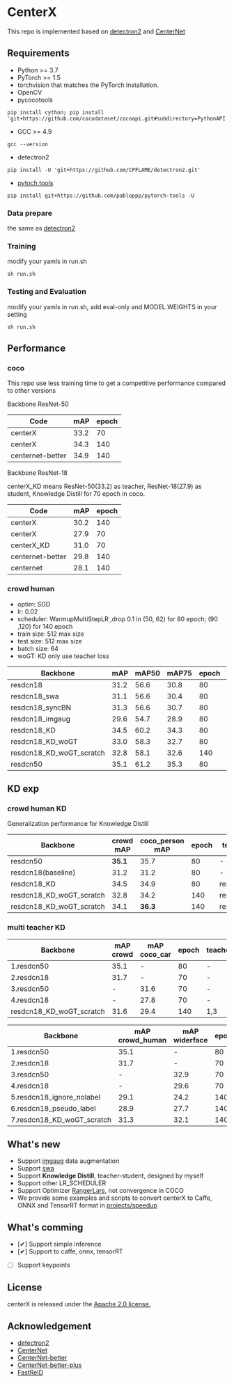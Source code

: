 # CenterX

This repo is implemented based on [detectron2](https://github.com/facebookresearch/detectron2) and  [CenterNet](https://github.com/xingyizhou/CenterNet)

## Requirements

- Python >= 3.7
- PyTorch >= 1.5
- torchvision that matches the PyTorch installation.
- OpenCV
- pycocotools

```shell
pip install cython; pip install 'git+https://github.com/cocodataset/cocoapi.git#subdirectory=PythonAPI'
```

- GCC >= 4.9

```shell
gcc --version
```

- detectron2

```shell
pip install -U 'git+https://github.com/CPFLAME/detectron2.git'
```

- [pytoch tools](https://github.com/pabloppp/pytorch-tools.git)

```shell
pip install git+https://github.com/pabloppp/pytorch-tools -U
```
### Data prepare
the same as [detectron2](https://detectron2.readthedocs.io/tutorials/builtin_datasets.html)

### Training

modify your yamls in run.sh
```shell
sh run.sh
```

### Testing and Evaluation

modify your yamls in run.sh, 
add eval-only and MODEL.WEIGHTS in your setting
```shell
sh run.sh
```

## Performance

### coco

This repo use less training time to get a competitive performance compared to other versions

Backbone ResNet-50

| Code             | mAP  | epoch |
| ---------------- | ---- | ----- |
| centerX          | 33.2 |  70   |
| centerX          | 34.3 |  140  |
| centernet-better | 34.9 |  140  |

Backbone ResNet-18

centerX_KD means ResNet-50(33.2) as teacher, ResNet-18(27.9) as student, Knowledge Distill for 70 epoch in coco.

| Code             | mAP  | epoch |
| ---------------- | ---- | ----- |
| centerX          | 30.2 |  140  |
| centerX          | 27.9 |  70   |
| centerX_KD       | 31.0 |  70   |
| centernet-better | 29.8 |  140  |
| centernet        | 28.1 |  140  |

### crowd human
- optim: SGD
- lr: 0.02
- scheduler: WarmupMultiStepLR ,drop 0.1 in (50, 62) for 80 epoch; (90 ,120) for 140 epoch 
- train size: 512 max size
- test size: 512 max size
- batch size: 64
- woGT: KD only use teacher loss


| Backbone                 | mAP  | mAP50 | mAP75 | epoch | teacher | student_pretrain |
| ----------------         | ---- | ----- | ----- | ----- |  -----  | ------- |
| resdcn18                 | 31.2 | 56.6  | 30.8  |  80   |   -     |  -      |
| resdcn18_swa             | 31.1 | 56.6  | 30.4  |  80   |   -     |  -      |
| resdcn18_syncBN          | 31.3 | 56.6  | 30.7  |  80   |   -     |  -      |
| resdcn18_imgaug          | 29.6 | 54.7  | 28.9  |  80   |   -     |  -      |
| resdcn18_KD              | 34.5 | 60.2  | 34.3  |  80   | resdcn50| resdcn18|
| resdcn18_KD_woGT         | 33.0 | 58.3  | 32.7  |  80   | resdcn50| resdcn18|
| resdcn18_KD_woGT_scratch | 32.8 | 58.1  | 32.6  |  140  | resdcn50| imagenet|
| resdcn50                 | 35.1 | 61.2  | 35.3  |  80   |   -     |  -      |
 
## KD exp

### crowd human KD
Generalization performance for Knowledge Distill

| Backbone                 | crowd mAP  | coco_person mAP  | epoch | teacher | student_pretrain | train_set |
| ----------------         | ----       | --------------   | ----- |  -----  | -------          | -----     |
| resdcn50                 | **35.1**   |    35.7          |  80   |   -     |    -             | crowd     |
| resdcn18(baseline)       | 31.2       |    31.2          |  80   |   -     |    -             | crowd     |
| resdcn18_KD              | 34.5       |    34.9          |  80   | resdcn50| resdcn18         | crowd     |
| resdcn18_KD_woGT_scratch | 32.8       |    34.2          |  140  | resdcn50| imagenet         | crowd     |
| resdcn18_KD_woGT_scratch | 34.1       |  **36.3**        |  140  | resdcn50| imagenet         | crowd+coco|

### multi teacher KD

| Backbone                 |  mAP crowd     |  mAP coco_car  | epoch | teacher | student_pretrain | train_set |
| ----------------         | ----           | ----           | ----- |  -----  | -------          | -----     |
| 1.resdcn50               | 35.1           | -              |  80   |   -     |    -             | crowd     |
| 2.resdcn18               | 31.7           | -              |  70   |   -     |    -             | crowd     |
| 3.resdcn50               | -              | 31.6           |  70   |   -     |    -             | coco_car  |
| 4.resdcn18               | -              | 27.8           |  70   |   -     |    -             | coco_car  |
| resdcn18_KD_woGT_scratch | 31.6           | 29.4           |  140  |  1,3    | imagenet         | crowd+coco_car|

| Backbone                 |  mAP crowd_human |  mAP widerface | epoch | teacher | student_pretrain | train_set |
| ----------------         | ----             | -------------- | ----- |  -----  | -------          | -----     |
| 1.resdcn50               | 35.1             | -              |  80   |   -     |    -             | crowd     |
| 2.resdcn18               | 31.7             | -              |  70   |   -     |    -             | crowd     |
| 3.resdcn50               | -                | 32.9           |  70   |   -     |    -             | widerface |
| 4.resdcn18               | -                | 29.6           |  70   |   -     |    -             | widerface |
| 5.resdcn18_ignore_nolabel| 29.1             | 24.2           |  140   |   -     |    -             |crowd+wider|
| 6.resdcn18_pseudo_label  | 28.9             | 27.7           |  140   |   -     |    -             |crowd+wider|
| 7.resdcn18_KD_woGT_scratch| 31.3            | 32.1           |  140  |  1,3    | imagenet         |crowd+wider|

## What\'s new
- Support [imgaug](https://github.com/aleju/imgaug.git) data augmentation
- Support [swa](https://pytorch.org/blog/stochastic-weight-averaging-in-pytorch/)
- Support **Knowledge Distill**, teacher-student, designed by myself
- Support other LR_SCHEDULER
- Support Optimizer [RangerLars](https://github.com/pabloppp/pytorch-tools.git), not convergence in COCO
- We provide some examples and scripts to convert centerX to Caffe, ONNX and TensorRT format in [projects/speedup](https://github.com/CPFLAME/centerX/tree/master/projects/speedup)
 
## What\'s comming 
- [️✔] Support simple inference 
- [✔] Support to caffe, onnx, tensorRT
- [ ] Support keypoints 

## License

centerX is released under the [Apache 2.0 license.](https://github.com/CPFLAME/centerX/blob/master/LICENSE)

## Acknowledgement

- [detectron2](https://github.com/facebookresearch/detectron2)
- [CenterNet](https://github.com/xingyizhou/CenterNet)
- [CenterNet-better](https://github.com/FateScript/CenterNet-better)
- [CenterNet-better-plus](https://github.com/lbin/CenterNet-better-plus.git)
- [FastReID](https://github.com/JDAI-CV/fast-reid)
